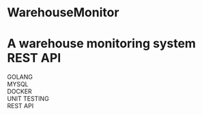 # WarehouseMonitor


<h1>A warehouse monitoring system REST API </h1>
<p>GOLANG <br>MYSQL <br> DOCKER<br> UNIT TESTING<br>  REST API </p>
